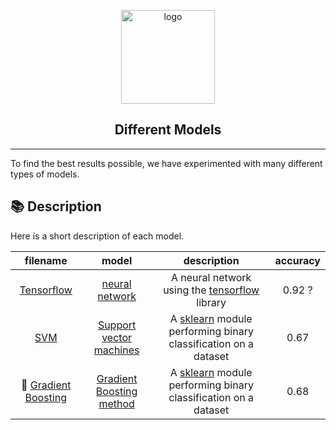 <p align="center">
  <a href="https://us.pg.com/" target="_blank">
    <img width="150" src="https://upload.wikimedia.org/wikipedia/fr/thumb/d/d3/Procter_%26_Gamble_2013_%28logo%29.png/1920px-Procter_%26_Gamble_2013_%28logo%29.png" alt="logo">
  </a>
</p>

<h2 align="center">Different Models</h2>

---

To find the best results possible, we have experimented with many different types of models.

## 📚 Description

Here is a short description of each model.

|            filename            |                                   model                                   |                                 description                                  | accuracy |
| :----------------------------: | :-----------------------------------------------------------------------: | :--------------------------------------------------------------------------: | :------: |
| [Tensorflow](TensorFlow.ipynb) | [neural network](https://en.wikipedia.org/wiki/Artificial_neural_network) | A neural network using the [tensorflow](https://www.tensorflow.org/) library |  0.92 ?  |
|     [SVM](SVM.ipynb)       | [Support vector machines](https://scikit-learn.org/stable/modules/svm.html) | A [sklearn](https://scikit-learn.org/stable/index.html) module performing binary classification on a dataset |   0.67   |
|     👑 [Gradient Boosting](GradientBoostingAlgorithm.ipynb)       | [Gradient Boosting method](https://scikit-learn.org/stable/modules/generated/sklearn.ensemble.GradientBoostingClassifier.html) | A [sklearn](https://scikit-learn.org/stable/index.html) module performing binary classification on a dataset |   0.68   |
